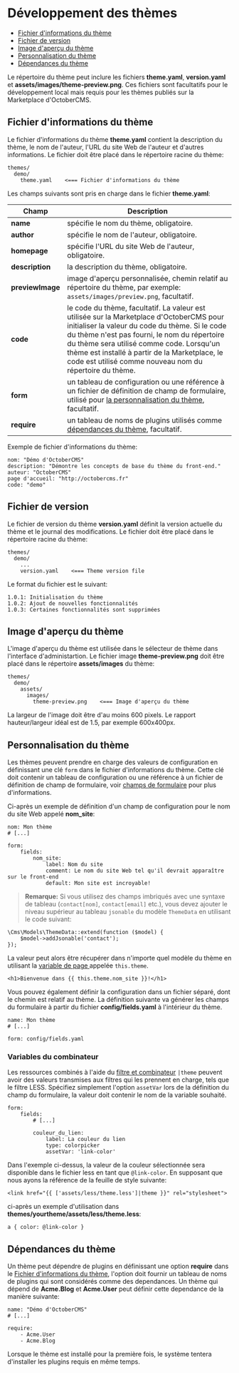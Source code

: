 # Développement des thèmes

- [Fichier d'informations du thème](#theme-information)
- [Fichier de version](#version-file)
- [Image d'aperçu du thème](#preview-image)
- [Personnalisation du thème](#customization)
- [Dépendances du thème](#dependencies)

Le répertoire du thème peut inclure les fichiers **theme.yaml**, **version.yaml** et **assets/images/theme-preview.png**. Ces fichiers sont facultatifs pour le développement local mais requis pour les thèmes publiés sur la Marketplace d'OctoberCMS.

<a name="theme-information"> </a>

## Fichier d'informations du thème

Le fichier d'informations du thème **theme.yaml** contient la description du thème, le nom de l'auteur, l'URL du site Web de l'auteur et d'autres informations. Le fichier doit être placé dans le répertoire racine du thème:

    themes/
      demo/
        theme.yaml    <=== Fichier d'informations du thème

Les champs suivants sont pris en charge dans le fichier **theme.yaml**:

| Champ            | Description                                                                                                                                                                                                                                                                                                                                           |
| ---------------- | ----------------------------------------------------------------------------------------------------------------------------------------------------------------------------------------------------------------------------------------------------------------------------------------------------------------------------------------------------- |
| **name**         | spécifie le nom du thème, obligatoire.                                                                                                                                                                                                                                                                                                                |
| **author**       | spécifie le nom de l'auteur, obligatoire.                                                                                                                                                                                                                                                                                                             |
| **homepage**     | spécifie l'URL du site Web de l'auteur, obligatoire.                                                                                                                                                                                                                                                                                                  |
| **description**  | la description du thème, obligatoire.                                                                                                                                                                                                                                                                                                                 |
| **previewImage** | image d'aperçu personnalisée, chemin relatif au répertoire du thème, par exemple: `assets/images/preview.png`, facultatif.                                                                                                                                                                                                                            |
| **code**         | le code du thème, facultatif. La valeur est utilisée sur la Marketplace d'OctoberCMS pour initialiser la valeur du code du thème. Si le code du thème n'est pas fourni, le nom du répertoire du thème sera utilisé comme code. Lorsqu'un thème est installé à partir de la Marketplace, le code est utilisé comme nouveau nom du répertoire du thème. |
| **form**         | un tableau de configuration ou une référence à un fichier de définition de champ de formulaire, utilisé pour [la personnalisation du thème](#customization), facultatif.                                                                                                                                                                              |
| **require**      | un tableau de noms de plugins utilisés comme [dépendances du thème](#dependencies), facultatif.                                                                                                                                                                                                                                                       |

Exemple de fichier d'informations du thème:

    nom: "Démo d'OctoberCMS"
    description: "Démontre les concepts de base du thème du front-end."
    auteur: "OctoberCMS"
    page d'accueil: "http://octobercms.fr"
    code: "demo"

<a name="version-file"> </a>

## Fichier de version

Le fichier de version du thème **version.yaml** définit la version actuelle du thème et le journal des modifications. Le fichier doit être placé dans le répertoire racine du thème:

    themes/
      demo/
        ...
        version.yaml    <=== Theme version file

Le format du fichier est le suivant:

    1.0.1: Initialisation du thème
    1.0.2: Ajout de nouvelles fonctionnalités
    1.0.3: Certaines fonctionnalités sont supprimées

<a name="preview-image"> </a>

## Image d'aperçu du thème

L'image d'aperçu du thème est utilisée dans le sélecteur de thème dans l'interface d'administartion. Le fichier image **theme-preview.png** doit être placé dans le répertoire **assets/images** du thème:

    themes/
      demo/
        assets/
          images/
            theme-preview.png    <=== Image d'aperçu du thème

La largeur de l'image doit être d'au moins 600 pixels. Le rapport hauteur/largeur idéal est de 1.5, par exemple 600x400px.

<a name="customization"> </a>

## Personnalisation du thème

Les thèmes peuvent prendre en charge des valeurs de configuration en définissant une clé `form` dans le fichier d'informations du thème. Cette clé doit contenir un tableau de configuration ou une référence à un fichier de définition de champ de formulaire, voir [champs de formulaire](../backend/forms#form-fields) pour plus d'informations.

Ci-après un exemple de définition d'un champ de configuration pour le nom du site Web appelé **nom_site**:

    nom: Mon thème
    # [...]

    form:
        fields:
            nom_site:
                label: Nom du site
                comment: Le nom du site Web tel qu'il devrait apparaître sur le front-end
                default: Mon site est incroyable!

> **Remarque:** Si vous utilisez des champs imbriqués avec une syntaxe de tableau (`contact[nom]`, `contact[email]` etc.), vous devez ajouter le niveau supérieur au tableau `jsonable` du modèle `ThemeData` en utilisant le code suivant:

    \Cms\Models\ThemeData::extend(function ($model) {
        $model->addJsonable('contact');
    });

La valeur peut alors être récupérer dans n'importe quel modèle du thème en utilisant la [variable de page ](../cms/markup#default-variables) appelée `this.theme`.

    <h1>Bienvenue dans {{ this.theme.nom_site }}!</h1>

Vous pouvez également définir la configuration dans un fichier séparé, dont le chemin est relatif au thème. La définition suivante va générer les champs du formulaire à partir du fichier **config/fields.yaml** à l'intérieur du thème.

    name: Mon thème
    # [...]

    form: config/fields.yaml

<a name="combiner-vars"> </a>

### Variables du combinateur

Les ressources combinés à l'aide du [filtre et combinateur](../markup/filter-theme) `|theme` peuvent avoir des valeurs transmises aux filtres qui les prennent en charge, tels que le filtre LESS. Spécifiez simplement l'option `assetVar` lors de la définition du champ du formulaire, la valeur doit contenir le nom de la variable souhaité.

    form:
        fields:
            # [...]

            couleur_du_lien:
                label: La couleur du lien
                type: colorpicker
                assetVar: 'link-color'

Dans l'exemple ci-dessus, la valeur de la couleur sélectionnée sera disponible dans le fichier less en tant que `@link-color`. En supposant que nous ayons la référence de la feuille de style suivante:

    <link href="{{ ['assets/less/theme.less']|theme }}" rel="stylesheet">

ci-après un exemple d'utilisation dans **themes/yourtheme/assets/less/theme.less**:

    a { color: @link-color }

<a name="dependencies"> </a>

## Dépendances du thème

Un thème peut dépendre de plugins en définissant une option **require** dans le [Fichier d'informations du thème](#theme-information), l'option doit fournir un tableau de noms de plugins qui sont considérés comme des dependances. Un thème qui dépend de **Acme.Blog** et **Acme.User** peut définir cette dependance de la manière suivante:

    name: "Démo d'OctoberCMS"
    # [...]

    require:
        - Acme.User
        - Acme.Blog

Lorsque le thème est installé pour la première fois, le système tentera d'installer les plugins requis en même temps.
